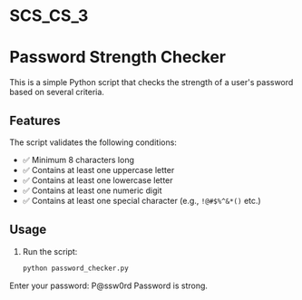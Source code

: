 # SCS_CS_3
# Password Strength Checker

This is a simple Python script that checks the strength of a user's password based on several criteria.

## Features

The script validates the following conditions:

- ✅ Minimum 8 characters long  
- ✅ Contains at least one uppercase letter  
- ✅ Contains at least one lowercase letter  
- ✅ Contains at least one numeric digit  
- ✅ Contains at least one special character (e.g., `!@#$%^&*()` etc.)

## Usage

1. Run the script:
   ```bash
   python password_checker.py
Enter your password: P@ssw0rd
Password is strong.
